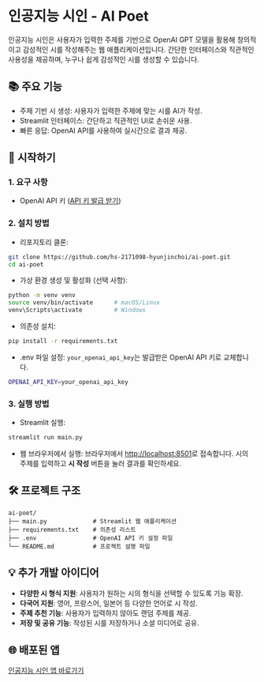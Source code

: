 # 인공지능 시인 - AI Poet

인공지능 시인은 사용자가 입력한 주제를 기반으로 OpenAI GPT 모델을 활용해 창의적이고 감성적인 시를 작성해주는 웹 애플리케이션입니다. 간단한 인터페이스와 직관적인 사용성을 제공하며, 누구나 쉽게 감성적인 시를 생성할 수 있습니다.


## 📚 주요 기능
- 주제 기반 시 생성: 사용자가 입력한 주제에 맞는 시를 AI가 작성.
- Streamlit 인터페이스: 간단하고 직관적인 UI로 손쉬운 사용.
- 빠른 응답: OpenAI API를 사용하여 실시간으로 결과 제공.


## 🌟 시작하기
### 1. 요구 사항
  - OpenAI API 키 ([API 키 발급 받기](https://platform.openai.com/signup))
### 2. 설치 방법
  - 리포지토리 클론:
```bash
git clone https://github.com/hs-2171098-hyunjinchoi/ai-poet.git
cd ai-poet
```
- 가상 환경 생성 및 활성화 (선택 사항):
```bash
python -m venv venv
source venv/bin/activate      # macOS/Linux
venv\Scripts\activate         # Windows
```
- 의존성 설치:
```bash
pip install -r requirements.txt
```
- .env 파일 설정: `your_openai_api_key`는 발급받은 OpenAI API 키로 교체합니다.
```bash
OPENAI_API_KEY=your_openai_api_key
```
### 3. 실행 방법
- Streamlit 실행:
```bash
streamlit run main.py
```
- 웹 브라우저에서 실행:
  브라우저에서 [http://localhost:8501](http://localhost:8501)로 접속합니다.
  시의 주제를 입력하고 **시 작성** 버튼을 눌러 결과를 확인하세요.


## 🛠 프로젝트 구조
```
ai-poet/
├── main.py             # Streamlit 웹 애플리케이션
├── requirements.txt    # 의존성 리스트
├── .env                # OpenAI API 키 설정 파일
└── README.md           # 프로젝트 설명 파일
```


## 💡 추가 개발 아이디어
- **다양한 시 형식 지원**: 사용자가 원하는 시의 형식을 선택할 수 있도록 기능 확장.
- **다국어 지원**: 영어, 프랑스어, 일본어 등 다양한 언어로 시 작성.
- **주제 추천 기능**: 사용자가 입력하지 않아도 랜덤 주제를 제공.
- **저장 및 공유 기능**: 작성된 시를 저장하거나 소셜 미디어로 공유.


## 🌐 배포된 앱

[인공지능 시인 앱 바로가기](https://aipoet2171098.streamlit.app/)
